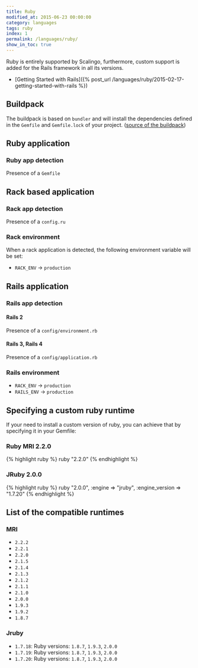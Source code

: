 ```yaml
---
title: Ruby
modified_at: 2015-06-23 00:00:00
category: languages
tags: ruby
index: 1
permalink: /languages/ruby/
show_in_toc: true
---
```


Ruby is entirely supported by Scalingo, furthermore, custom support is added
for the Rails framework in all its versions.

* [Getting Started with Rails]({% post_url /languages/ruby/2015-02-17-getting-started-with-rails %})

## Buildpack

The buildpack is based on `bundler` and will install the dependencies defined
in the `Gemfile` and `Gemfile.lock` of your project. ([source of the
buildpack](https://github.com/Scalingo/heroku-buildpack-ruby))

## Ruby application

### Ruby app detection

Presence of a `Gemfile`

## Rack based application

### Rack app detection

Presence of a `config.ru`

### Rack environment

When a rack application is detected, the following environment variable will be set:

* `RACK_ENV` → `production`

## Rails application

### Rails app detection

#### Rails 2

Presence of a `config/environment.rb`

#### Rails 3, Rails 4

Presence of a `config/application.rb`

### Rails environment

* `RACK_ENV` → `production`
* `RAILS_ENV` → `production`

## Specifying a custom ruby runtime

If your need to install a custom version of ruby, you can achieve that by specifying
it in your Gemfile:

### Ruby MRI 2.2.0

{% highlight ruby %}
ruby "2.2.0"
{% endhighlight %}

### JRuby 2.0.0

{% highlight ruby %}
ruby "2.0.0", :engine => "jruby", :engine_version => "1.7.20"
{% endhighlight %}

## List of the compatible runtimes

### MRI

* `2.2.2`
* `2.2.1`
* `2.2.0`
* `2.1.5`
* `2.1.4`
* `2.1.3`
* `2.1.2`
* `2.1.1`
* `2.1.0`
* `2.0.0`
* `1.9.3`
* `1.9.2`
* `1.8.7`

### Jruby

* `1.7.18`: Ruby versions: `1.8.7`, `1.9.3`, `2.0.0`
* `1.7.19`: Ruby versions: `1.8.7`, `1.9.3`, `2.0.0`
* `1.7.20`: Ruby versions: `1.8.7`, `1.9.3`, `2.0.0`
